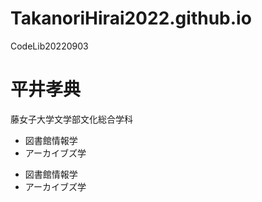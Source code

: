 # TakanoriHirai2022.github.io
CodeLib20220903

<h1>平井孝典</h1>
<p>藤女子大学文学部文化総合学科</p>

- 図書館情報学
- アーカイブズ学

<ul>
<li>図書館情報学</li>
<li>アーカイブズ学</li>
</ul>
